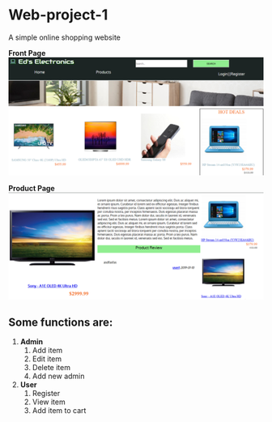 # Web-project-1
A simple online shopping website

**Front Page**
![](images/sc1.PNG)

**Product Page**
![](images/sc2.PNG)

## Some functions are:
1. **Admin**
   1. Add item
   1. Edit item
   1. Delete item
   1. Add new admin
1. **User**
   1. Register
   1. View item
   1. Add item to cart
